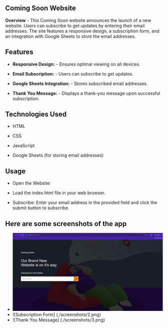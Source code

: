 ## Coming Soon Website
**Overview** - 
This Coming Soon website announces the launch of a new website. Users can subscribe to get updates by entering their email addresses. The site features a responsive design, a subscription form, and an integration with Google Sheets to store the email addresses.

## Features
- **Responsive Design:** - Ensures optimal viewing on all devices.

- **Email Subscription:** - Users can subscribe to get updates.

- **Google Sheets Integration:** - Stores subscribed email addresses.

- **Thank You Message:** - Displays a thank-you message upon successful subscription.

## Technologies Used
- HTML

- CSS

- JavaScript

- Google Sheets (for storing email addresses)

## Usage
- Open the Website:

- Load the index.html file in your web browser.

- Subscribe: Enter your email address in the provided field and click the submit button to subscribe.


## Here are some screenshots of the app
- ![Coming Soon Page](./screenshots/1.png)
- ![Subscription Form] (./screenshots/2.png)
- ![Thank You Message] (./screenshots/3.png)